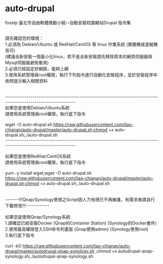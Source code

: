 ﻿# auto-drupal

fosstp 臺北市自由軟體推動小組--自動安裝校園網站Drupal 指令集<br><br>

請先確認您的環境：<br>
1.必須為 Debian/Ubuntu 或 RedHat/CentOS 等 linux 作業系統 (實體機或虛擬機皆可)<br> 
  (建議全新安裝一個最小化linux，若不是全新安裝請先移除原本的網頁伺服器與Mysql伺服器避免衝突)<br>
2.必須已經設定好網路，能夠上網<br>
3.使用系統管理員root權限，執行下列指令進行自動化安裝程序，並於安裝程序中依照提示輸入相關資料<br>
<br>
<br>------------------------------------------------------------------------------------------------------------------<br>
如果您是使用Debian/Ubuntu系統<br>
請使用系統管理員root權限，執行底下指令<br><br>
wget -O auto-drupal.sh https://raw.githubusercontent.com/liao-chianan/auto-drupal/master/auto-drupal.sh;chmod +x auto-drupal.sh;./auto-drupal.sh
<br>------------------------------------------------------------------------------------------------------------------<br>
<br>如果您是使用RedHat/CentOS系統<br>
請使用系統管理員root權限，執行底下指令<br><br>
yum -y install wget;wget -O auto-drupal.sh https://raw.githubusercontent.com/liao-chianan/auto-drupal/master/auto-drupal.sh;chmod +x auto-drupal.sh;./auto-drupal.sh
<br><br><br>-------!!!Qnap/Synology使用之Script因人力有限已不再維護，有需求者請自行下載修改!!!------------<br>
<br>如果您是使用Qnap/Synology系統<br>
1.請確認已經安裝Docker (Qnap的Container Station) (Synology的Docker套件)<br>
2.使用最高權限登入SSH命令列畫面 (Qnap使用admin) (Synology使用root)<br>
3.執行底下指令<br><br>
curl -kO https://raw.githubusercontent.com/liao-chianan/auto-drupal/master/autodrupal-qnap-synology.sh ;chmod +x autodrupal-qnap-synology.sh;./autodrupal-qnap-synology.sh
